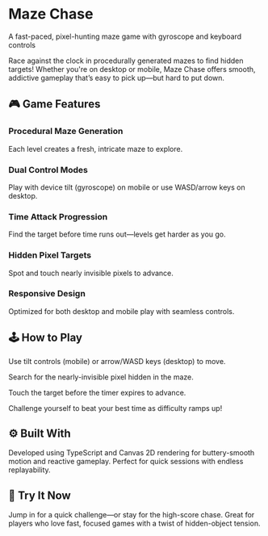 # Maze Chase                                                                    
A fast-paced, pixel-hunting maze game with gyroscope and keyboard controls

Race against the clock in procedurally generated mazes to find hidden targets! Whether you're on desktop or mobile, Maze Chase offers smooth, addictive gameplay that’s easy to pick up—but hard to put down.

## 🎮 Game Features
### Procedural Maze Generation
Each level creates a fresh, intricate maze to explore.

### Dual Control Modes
Play with device tilt (gyroscope) on mobile or use WASD/arrow keys on desktop.

### Time Attack Progression
Find the target before time runs out—levels get harder as you go.

### Hidden Pixel Targets
Spot and touch nearly invisible pixels to advance.

### Responsive Design
Optimized for both desktop and mobile play with seamless controls.

## 🕹️ How to Play
Use tilt controls (mobile) or arrow/WASD keys (desktop) to move.

Search for the nearly-invisible pixel hidden in the maze.

Touch the target before the timer expires to advance.

Challenge yourself to beat your best time as difficulty ramps up!

## ⚙️ Built With
Developed using TypeScript and Canvas 2D rendering for buttery-smooth motion and reactive gameplay. Perfect for quick sessions with endless replayability.

## 🚀 Try It Now
Jump in for a quick challenge—or stay for the high-score chase.
Great for players who love fast, focused games with a twist of hidden-object tension.
